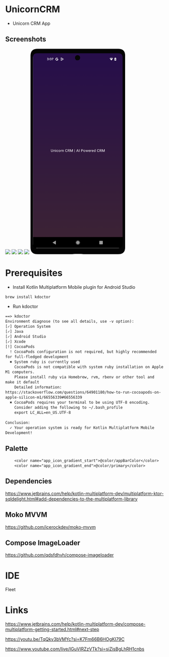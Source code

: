 # UnicornCRM
* Unicorn CRM App 

## Screenshots
<img src="https://github.com/arunabhdas/UnicornCRM/blob/main/screenshots/part8_unicorn_crm_movies_screen_demo_1.gif?raw=true" width="300"/>
<img src="https://github.com/arunabhdas/UnicornCRM/blob/main/screenshots/unicorn-crm-pull-to-refresh-lazycolumn_1.gif?raw=true" width="300"/>
<img src="https://github.com/arunabhdas/UnicornCRM/blob/main/screenshots/snackbar_global_demo_1.gif?raw=true" width="300"/>
<img src="https://github.com/arunabhdas/UnicornCRM/blob/main/screenshots/UnicornCRM_permissions.gif" width="300"/>
<img src="https://github.com/arunabhdas/UnicornCRM/blob/main/screenshots/screenshot_1_framed.png" width="300"/>

# Prerequisites

* Install Kotlin Multiplatform Mobile plugin for Android Studio

```
brew install kdoctor
```
* Run kdoctor

```
==> kdoctor
Environment diagnose (to see all details, use -v option):
[✓] Operation System
[✓] Java
[✓] Android Studio
[✓] Xcode
[!] CocoaPods
  ! CocoaPods configuration is not required, but highly recommended for full-fledged development
  ✖ System ruby is currently used
    CocoaPods is not compatible with system ruby installation on Apple M1 computers.
    Please install ruby via Homebrew, rvm, rbenv or other tool and make it default
    Detailed information: https://stackoverflow.com/questions/64901180/how-to-run-cocoapods-on-apple-silicon-m1/66556339#66556339
  ✖ CocoaPods requires your terminal to be using UTF-8 encoding.
    Consider adding the following to ~/.bash_profile
    export LC_ALL=en_US.UTF-8

Conclusion:
  ✓ Your operation system is ready for Kotlin Multiplatform Mobile Development!
```

## Palette

```
    <color name="app_icon_gradient_start">@color/appBarColor</color>
    <color name="app_icon_gradient_end">@color/primary</color>
```

## Dependencies

https://www.jetbrains.com/help/kotlin-multiplatform-dev/multiplatform-ktor-sqldelight.html#add-dependencies-to-the-multiplatform-library

## Moko MVVM  
https://github.com/icerockdev/moko-mvvm

## Compose ImageLoader
https://github.com/qdsfdhvh/compose-imageloader

# IDE

Fleet

# Links

https://www.jetbrains.com/help/kotlin-multiplatform-dev/compose-multiplatform-getting-started.html#next-step

https://youtu.be/TqQkv3bVMYc?si=K7Fm66B6HOgKI79C

https://www.youtube.com/live/IGuVIRZzVTk?si=siZisBgLhRH1cnbs
